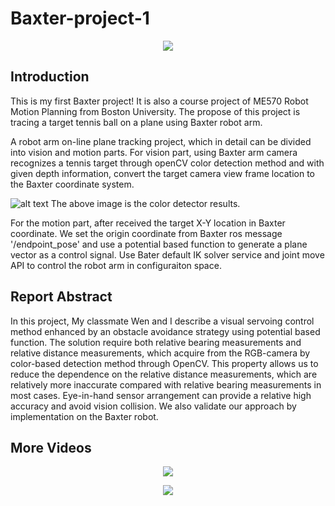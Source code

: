 # Baxter-project-1

<p align="center">
<img src="https://github.com/zhouyuan7/Baxter-project-1/blob/master/gif/baxter_project_1_gif_3.gif"/>
</p>

## Introduction

This is my first Baxter project! It is also a course project of ME570 Robot Motion Planning from Boston University. The propose of this project is tracing a target tennis ball on a plane using Baxter robot arm. 

A robot arm on-line plane tracking project, which in detail can be divided into vision and motion parts. For vision part, using Baxter arm camera recognizes a tennis target through openCV color detection method and with given depth information,  convert the target camera view frame location to the Baxter coordinate system.  

![alt text](https://github.com/zhouyuan7/Baxter-project-1/blob/master/gif/paper_final.jpg)
The above image is the color detector results.

For the motion part, after received the target X-Y location in Baxter coordinate. We set the origin coordinate from Baxter ros message '/endpoint_pose' and use a potential based function to generate a plane vector as a control signal. Use Bater default IK solver service and joint move API to control the robot arm in configuraiton space.

## Report Abstract

In this project, My classmate Wen and I describe a visual servoing control method enhanced by an obstacle avoidance strategy 
using  potential based function. The solution require both relative bearing measurements and relative distance measurements, 
which  acquire from the RGB-camera by color-based detection method through OpenCV. This property allows us to reduce the 
dependence  on the relative distance measurements, which are relatively more inaccurate compared with relative bearing 
measurements in most cases. Eye-in-hand sensor arrangement can provide a relative high accuracy and avoid vision collision. 
We also validate our approach by implementation on the Baxter robot.


## More Videos

<p align="center">
<img src="https://github.com/zhouyuan7/Baxter-project-1/blob/master/gif/baxter_project_1_gif_1.gif"/>
</p>

<p align="center">
<img src="https://github.com/zhouyuan7/Baxter-project-1/blob/master/gif/baxter_project_1_gif_2.gif"/>
</p>
